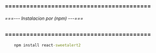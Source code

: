 ### ========================================= ###
###### ===--- Instalacion por (npm) ---=== ######
### ========================================= ###

<!-- Utiliza NPM para instalar esta dependencia. -->

<!-- Sweet Alert 2 para react. -->

```bat
	npm install react-sweetalert2
```